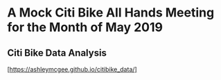 # A Mock Citi Bike All Hands Meeting for the Month of May 2019
## Citi Bike Data Analysis

[https://ashleymcgee.github.io/citibike_data/]
